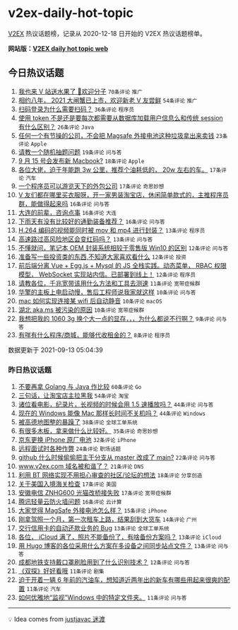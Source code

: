 # v2ex-daily-hot-topic

[V2EX](https://www.v2ex.com/) 热议话题榜，记录从 2020-12-18 日开始的 V2EX 热议话题榜单。

**网站版：[V2EX daily hot topic web](https://boojack.github.io/v2ex-daily-hot-topic-web/)**

## 今日热议话题

<!-- TODAY BEGIN -->

1. [我也来 V 站送水果了 👏欢迎分子](https://www.v2ex.com/t/801496) `70条评论` `推广`
1. [相约八年， 2021 大闸蟹已上市，欢迎新老 V 友尝鲜](https://www.v2ex.com/t/801452) `54条评论` `推广`
1. [扫码登录为什么需要扫码？](https://www.v2ex.com/t/801479) `36条评论` `程序员`
1. [使用 token 不是还是要每次都需要从数据库加载用户信息么和传统 session 有什么区别？](https://www.v2ex.com/t/801448) `26条评论` `Java`
1. [任何一个有节操的公司，不会把 Magsafe 外接电池这种垃圾拿出来卖钱](https://www.v2ex.com/t/801510) `23条评论` `Apple`
1. [请教一个随机抽题问题](https://www.v2ex.com/t/801454) `19条评论` `问与答`
1. [9 月 15 号会发布新 Macbook?](https://www.v2ex.com/t/801449) `18条评论` `Apple`
1. [各位大佬，迫于年能跑 3w 公里，推荐个油耗低的， 20w 左右的车。](https://www.v2ex.com/t/801513) `17条评论` `汽车`
1. [一个程序员可以游览天下的外包公司](https://www.v2ex.com/t/801484) `17条评论` `奇思妙想`
1. [V 友们都在哪里买衣服呀，开一家男装淘宝店，休闲简单款式的，主推程序员群，能做得起来吗](https://www.v2ex.com/t/801495) `16条评论` `问与答`
1. [大连的前辈，咨询点事](https://www.v2ex.com/t/801455) `16条评论` `大连`
1. [下雨天有没有比较好的通勤装备推荐？](https://www.v2ex.com/t/801450) `16条评论` `问与答`
1. [H.264 编码的视频能同时被 mov 和 mp4 进行封装？](https://www.v2ex.com/t/801517) `13条评论` `程序员`
1. [高速路过高风险地区会变红码吗？](https://www.v2ex.com/t/801476) `13条评论` `问与答`
1. [不懂就问，笔记本 OEM 封装系统相较于零售版 Win10 的区别](https://www.v2ex.com/t/801520) `12条评论` `问与答`
1. [准备写一些投资类的东西,不知道大家喜欢看什么](https://www.v2ex.com/t/801483) `12条评论` `投资`
1. [前后端分离 Vue + Egg.js + Mysql 的 JS 全栈实践。动态菜单， RBAC 权限模型， WebSocket 实现站内信。已部署到线上！](https://www.v2ex.com/t/801472) `12条评论` `程序员`
1. [请教各位，千兆宽带该用什么方法和工具去测速](https://www.v2ex.com/t/801466) `11条评论` `宽带症候群`
1. [华擎的主板上电启动慢，售后工程师说我家就这样](https://www.v2ex.com/t/801501) `10条评论` `问与答`
1. [mac 如何实现连接某 wifi 后自动静音](https://www.v2ex.com/t/801462) `10条评论` `macOS`
1. [湖北 aka.ms 被污染的原因](https://www.v2ex.com/t/801447) `10条评论` `宽带症候群`
1. [我想把我的 1060 3g 换个大一点的显存，，，为什么都说不行啊？](https://www.v2ex.com/t/801464) `9条评论` `问与答`
1. [有咩有什么程序/商城，能够代收租金的？](https://www.v2ex.com/t/801502) `8条评论` `程序员`

数据更新于 2021-09-13 05:04:39

<!-- TODAY END -->

### 昨日热议话题

<!-- YESTERDAY BEGIN -->

1. [不要再拿 Golang 与 Java 作比较](https://www.v2ex.com/t/801337) `60条评论` `Go`
1. [三句话，让淘宝店主拉黑我](https://www.v2ex.com/t/801368) `54条评论` `淘宝`
1. [诸位看电影，纪录片，长视频的时候会用 1.5 速播放吗？](https://www.v2ex.com/t/801352) `44条评论` `问与答`
1. [现在的 Windows 能像 Mac 那样长时间不关机吗？](https://www.v2ex.com/t/801417) `44条评论` `Windows`
1. [被高德地图整的暴躁了](https://www.v2ex.com/t/801330) `38条评论` `全球工单系统`
1. [有很多木板，拿来做什么比较好。](https://www.v2ex.com/t/801328) `35条评论` `奇思妙想`
1. [京东更换 iPhone 原厂电池](https://www.v2ex.com/t/801369) `32条评论` `iPhone`
1. [远程面试时各种作弊](https://www.v2ex.com/t/801363) `24条评论` `职场话题`
1. [github 什么时候偷偷把主干分支从 master 改成了 main?](https://www.v2ex.com/t/801415) `22条评论` `问与答`
1. [www.v2ex.com 域名被和谐了？](https://www.v2ex.com/t/801382) `21条评论` `DNS`
1. [利用 BT 网络实现不用担心审查的社区/论坛的想法](https://www.v2ex.com/t/801431) `18条评论` `分享创造`
1. [关于美国入境海关检查](https://www.v2ex.com/t/801438) `17条评论` `美国`
1. [安徽电信 ZNHG600 光猫改桥接失败](https://www.v2ex.com/t/801420) `17条评论` `宽带症候群`
1. [腾讯轻量云防火墙问题](https://www.v2ex.com/t/801401) `16条评论` `云计算`
1. [大家觉得 MagSafe 外接电池怎么样？](https://www.v2ex.com/t/801358) `15条评论` `iPhone`
1. [刚拿驾照一个月，第一次租车上路，结果刮到大货车](https://www.v2ex.com/t/801416) `14条评论` `广州`
1. [交行信用卡的自动还款业务的 Bug](https://www.v2ex.com/t/801347) `13条评论` `全球工单系统`
1. [各位， iCloud 满了，照片不能备份了，有啥备份方案吗？](https://www.v2ex.com/t/801338) `13条评论` `iCloud`
1. [用 Hugo 博客的各位采用什么方案在多设备之间同步站点文件？](https://www.v2ex.com/t/801335) `13条评论` `问与答`
1. [成都地铁支持戴口罩刷脸用到了什么识别技术？](https://www.v2ex.com/t/801419) `12条评论` `问与答`
1. [《双探》好好看哦](https://www.v2ex.com/t/801435) `11条评论` `剧集`
1. [迫于开着一辆 6 年前的汽油车，想知道近两年出的新车有哪些用起来很爽的配置](https://www.v2ex.com/t/801405) `11条评论` `汽车`
1. [如何优雅地“监视”Windows 中的特定文件夹。](https://www.v2ex.com/t/801383) `11条评论` `问与答`

<!-- YESTERDAY END -->

---

💡 Idea comes from [justjavac 迷渡](https://github.com/justjavac/)
